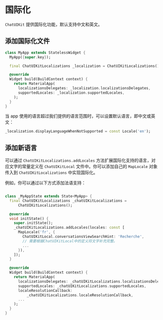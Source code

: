 # 国际化

<Toc />

`ChatUIKit` 提供国际化功能，默认支持中文和英文。

## 添加国际化文件

```dart
class MyApp extends StatelessWidget {
  MyApp({super.key});

  final ChatUIKitLocalizations _localization = ChatUIKitLocalizations();

  @override
  Widget build(BuildContext context) {
    return MaterialApp(
      localizationsDelegates: _localization.localizationsDelegates,
      supportedLocales: _localization.supportedLocales,
    );
  }
}
```

当 app 使用的语言超过我们提供的语言范围时，可以设置默认语言，即中文或英文：

```dart
_localization.displayLanguageWhenNotSupported = const Locale('en');
```

## 添加新语言

可以通过 `ChatUIKitLocalizations.addLocales` 方法扩展国际化支持的语言，对应文字的常量定义在 `ChatUIKitLocal` 文件中。你可以添加自己的 `MapLocale` 对象传入到 `ChatUIKitLocalizations` 中实现国际化。

例如，你可以通过以下方式添加法语支持：

```dart

class _MyAppState extends State<MyApp> {
  final ChatUIKitLocalizations _chatUIKitLocalizations =
      ChatUIKitLocalizations();

  @override
  void initState() {
    super.initState();
    _chatUIKitLocalizations.addLocales(locales: const [
      MapLocale('fr', {
        ChatUIKitLocal.conversationsViewSearchHint: 'Recherche',
        // 需要根据ChatUIKitLocal中的定义将文字补充完整。
        ...
      }),
    ]);
  }

  @override
  Widget build(BuildContext context) {
    return MaterialApp(
      localizationsDelegates: _chatUIKitLocalizations.localizationsDelegates,
      supportedLocales: _chatUIKitLocalizations.supportedLocales,
      localeResolutionCallback:
          _chatUIKitLocalizations.localeResolutionCallback,
      ...
    );
  }
}
```